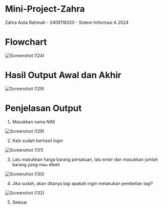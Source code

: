 # Mini-Project-Zahra
Zahra Aulia Rahmah - 2409116020 - Sistem Informasi A 2024

# Flowchart
![Screenshot (124)](https://github.com/user-attachments/assets/761f3a65-0582-4322-840c-b3da35e06fe9)

# Hasil Output Awal dan Akhir
![Screenshot (129)](https://github.com/user-attachments/assets/87f04a7c-bd0f-40aa-a88a-c4ba40153a56)

# Penjelasan Output
1. Masukkan nama NIM

 ![Screenshot (129)](https://github.com/user-attachments/assets/37b388cc-2d9f-41b1-b8f9-e03a0d862af5)

2. Kalo sudah berhasil login
   
![Screenshot (131)](https://github.com/user-attachments/assets/b8a162bc-09f0-4324-b264-856afe4c2a6e)

3. Lalu masukkan harga barang persatuan, lalu enter dan masukkan jumlah barang yang mau dibeli

![Screenshot (130)](https://github.com/user-attachments/assets/d97a77e9-a643-49c5-a8e4-5e37d47d8609)

4. Jika sudah, akan ditanya lagi apakah ingin melakukan pembelian lagi?

![Screenshot (132)](https://github.com/user-attachments/assets/1abdf9fa-32dc-44c4-bfee-34b3bd3bbcac)

5. Selesai 
